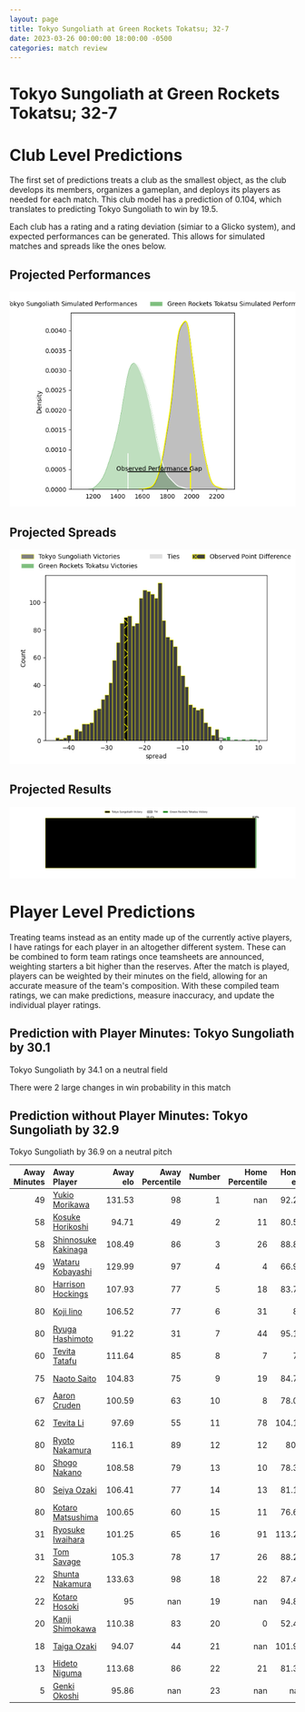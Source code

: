 ```yaml
---  
layout: page  
title: Tokyo Sungoliath at Green Rockets Tokatsu; 32-7  
date: 2023-03-26 00:00:00 18:00:00 -0500  
categories: match review  
---
```

# Tokyo Sungoliath at Green Rockets Tokatsu; 32-7

# Club Level Predictions


The first set of predictions treats a club as the smallest object, as the club develops its members, organizes a gameplan, and deploys its players as needed for each match. This club model has a prediction of 0.104, which translates to predicting Tokyo Sungoliath to win by 19.5.

Each club has a rating and a rating deviation (simiar to a Glicko system), and expected performances can be generated. This allows for simulated matches and spreads like the ones below.
## Projected Performances


![Projected Performances](plots/performances_2023-03-26-GreenRocketsTokatsu-TokyoSungoliath.png)
## Projected Spreads


![Projected Spreads](plots/spreads_2023-03-26-GreenRocketsTokatsu-TokyoSungoliath.png)
## Projected Results


![Projected Results](plots/resultbar_2023-03-26-GreenRocketsTokatsu-TokyoSungoliath.png)
# Player Level Predictions


Treating teams instead as an entity made up of the currently active players, I have ratings for each player in an altogether different system. These can be combined to form team ratings once teamsheets are announced, weighting starters a bit higher than the reserves. After the match is played, players can be weighted by their minutes on the field, allowing for an accurate measure of the team's composition. With these compiled team ratings, we can make predictions, measure inaccuracy, and update the individual player ratings.
## Prediction with Player Minutes: Tokyo Sungoliath by 30.1


Tokyo Sungoliath by 34.1 on a neutral field

There were 2 large changes in win probability in this match
## Prediction without Player Minutes: Tokyo Sungoliath by 32.9


Tokyo Sungoliath by 36.9 on a neutral pitch



|   Away Minutes | Away Player                                                           |   Away elo |   Away Percentile |   Number |   Home Percentile |   Home elo | Home Player                                                       |   Home Minutes |
|---------------:|:----------------------------------------------------------------------|-----------:|------------------:|---------:|------------------:|-----------:|:------------------------------------------------------------------|---------------:|
|             49 | [Yukio Morikawa](..//playerfiles//YukioMorikawa_cleaned.md)           |     131.53 |                98 |        1 |               nan |      92.25 | [Kosei Yamamoto](..//playerfiles//KoseiYamamoto_cleaned.md)       |             43 |
|             58 | [Kosuke Horikoshi](..//playerfiles//KosukeHorikoshi_cleaned.md)       |      94.71 |                49 |        2 |                11 |      80.52 | [Ash Dixon](..//playerfiles//AshDixon_cleaned.md)                 |             80 |
|             58 | [Shinnosuke Kakinaga](..//playerfiles//ShinnosukeKakinaga_cleaned.md) |     108.49 |                86 |        3 |                26 |      88.87 | [Keisuke Kikuta](..//playerfiles//KeisukeKikuta_cleaned.md)       |             43 |
|             49 | [Wataru Kobayashi](..//playerfiles//WataruKobayashi_cleaned.md)       |     129.99 |                97 |        4 |                 4 |      66.92 | [Daiki Yamagiwa](..//playerfiles//DaikiYamagiwa_cleaned.md)       |             80 |
|             80 | [Harrison Hockings](..//playerfiles//HarrisonHockings_cleaned.md)     |     107.93 |                77 |        5 |                18 |      83.79 | [Jake Ball](..//playerfiles//JakeBall_cleaned.md)                 |             80 |
|             80 | [Koji Iino](..//playerfiles//KojiIino_cleaned.md)                     |     106.52 |                77 |        6 |                31 |      89    | [Yoshida Hosoda](..//playerfiles//YoshidaHosoda_cleaned.md)       |             43 |
|             80 | [Ryuga Hashimoto](..//playerfiles//RyugaHashimoto_cleaned.md)         |      91.22 |                31 |        7 |                44 |      95.19 | [Aseri Masivou](..//playerfiles//AseriMasivou_cleaned.md)         |             68 |
|             60 | [Tevita Tatafu](..//playerfiles//TevitaTatafu_cleaned.md)             |     111.64 |                85 |        8 |                 7 |      76    | [Wheetu Douglas](..//playerfiles//WheetuDouglas_cleaned.md)       |             80 |
|             75 | [Naoto Saito](..//playerfiles//NaotoSaito_cleaned.md)                 |     104.83 |                75 |        9 |                19 |      84.79 | [Nicholas Phipps](..//playerfiles//NicholasPhipps_cleaned.md)     |             68 |
|             67 | [Aaron Cruden](..//playerfiles//AaronCruden_cleaned.md)               |     100.59 |                63 |       10 |                 8 |      78.09 | [Doga Maeda](..//playerfiles//DogaMaeda_cleaned.md)               |             80 |
|             62 | [Tevita Li](..//playerfiles//TevitaLi_cleaned.md)                     |      97.69 |                55 |       11 |                78 |     104.19 | [Yuma Sugimoto](..//playerfiles//YumaSugimoto_cleaned.md)         |             69 |
|             80 | [Ryoto Nakamura](..//playerfiles//RyotoNakamura_cleaned.md)           |     116.1  |                89 |       12 |                12 |      80.4  | [Christian Laui](..//playerfiles//ChristianLaui_cleaned.md)       |             58 |
|             80 | [Shogo Nakano](..//playerfiles//ShogoNakano_cleaned.md)               |     108.58 |                79 |       13 |                10 |      78.31 | [Tim Bennetts](..//playerfiles//TimBennetts_cleaned.md)           |             80 |
|             80 | [Seiya Ozaki](..//playerfiles//SeiyaOzaki_cleaned.md)                 |     106.41 |                77 |       14 |                13 |      81.17 | [Teruya Goto](..//playerfiles//TeruyaGoto_cleaned.md)             |             80 |
|             80 | [Kotaro Matsushima](..//playerfiles//KotaroMatsushima_cleaned.md)     |     100.65 |                60 |       15 |                11 |      76.64 | [Lomano Lemeki](..//playerfiles//LomanoLemeki_cleaned.md)         |             80 |
|             31 | [Ryosuke Iwaihara](..//playerfiles//RyosukeIwaihara_cleaned.md)       |     101.25 |                65 |       16 |                91 |     113.28 | [Satoshi Ueda](..//playerfiles//SatoshiUeda_cleaned.md)           |             37 |
|             31 | [Tom Savage](..//playerfiles//TomSavage_cleaned.md)                   |     105.3  |                78 |       17 |                26 |      88.26 | [Kavaia Tagivetaua](..//playerfiles//KavaiaTagivetaua_cleaned.md) |             37 |
|             22 | [Shunta Nakamura](..//playerfiles//ShuntaNakamura_cleaned.md)         |     133.63 |                98 |       18 |                22 |      87.45 | [Sunao Takizawa](..//playerfiles//SunaoTakizawa_cleaned.md)       |             37 |
|             22 | [Kotaro Hosoki](..//playerfiles//KotaroHosoki_cleaned.md)             |      95    |               nan |       19 |               nan |      94.81 | [Masaki Obata](..//playerfiles//MasakiObata_cleaned.md)           |             22 |
|             20 | [Kanji Shimokawa](..//playerfiles//KanjiShimokawa_cleaned.md)         |     110.38 |                83 |       20 |                 0 |      52.45 | [Ryoi Kamei](..//playerfiles//RyoiKamei_cleaned.md)               |             12 |
|             18 | [Taiga Ozaki](..//playerfiles//TaigaOzaki_cleaned.md)                 |      94.07 |                44 |       21 |               nan |     101.94 | [Tatsuya Fujii](..//playerfiles//TatsuyaFujii_cleaned.md)         |             12 |
|             13 | [Hideto Niguma](..//playerfiles//HidetoNiguma_cleaned.md)             |     113.68 |                86 |       22 |                21 |      81.34 | [Tom Marshall](..//playerfiles//TomMarshall_cleaned.md)           |             11 |
|              5 | [Genki Okoshi](..//playerfiles//GenkiOkoshi_cleaned.md)               |      95.86 |               nan |       23 |               nan |     nan    | nan                                                               |            nan |

